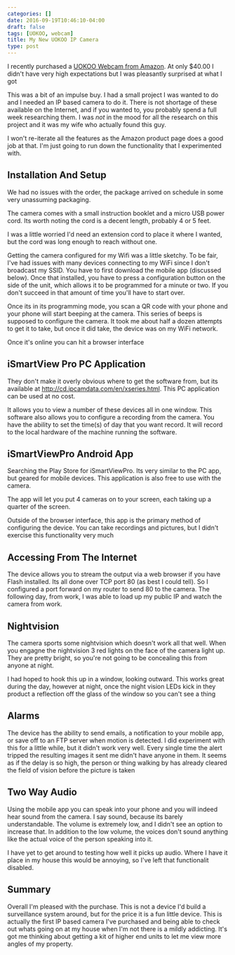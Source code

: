 ```yaml
---
categories: []
date: 2016-09-19T10:46:10-04:00
draft: false
tags: [UOKOO, webcam]
title: My New UOKOO IP Camera
type: post
---
```

I recently purchased a [UOKOO Webcam from Amazon](https://www.amazon.com/dp/B01ER7OCZU).
At only $40.00 I didn't have very high expectations but I was pleasantly
surprised at what I got

<!--more-->
This was a bit of an impulse buy. I had a small project I was wanted to do and
I needed an IP based camera to do it. There is not shortage of these available
on the Internet, and if you wanted to, you probably spend a full week
researching them. I was *not* in the mood for all the research on this project
and it was my wife who actually found this guy.

I won't re-iterate all the features as the Amazon product page does a good job
at that. I'm just going to run down the functionality that I experimented with.


## Installation And Setup
We had no issues with the order, the package arrived on schedule in some very
unassuming packaging.

The camera comes with a small instruction booklet and a micro USB power cord.
Its worth noting the cord is a decent length, probably 4 or 5 feet.

I was a little worried I'd need an extension cord to place it where I wanted,
but the cord was long enough to reach without one.

Getting the camera configured for my Wifi was a little sketchy. To be fair, I've
had issues with many devices connecting to my WiFi since I don't broadcast my
SSID. You have to first download the mobile app (discussed below). Once that
installed, you have to press a configuration button on the side of the unit,
which allows it to be programmed for a minute or two. If you don't succeed in
that amount of time you'll have to start over.

Once its in its programming mode, you scan a QR code with your phone and your
phone will start beeping at the camera. This series of beeps is supposed to
configure the camera. It took me about half a dozen attempts to get it to take,
but once it did take, the device was on my WiFi network.

Once it's online you can hit a browser interface

## iSmartView Pro PC Application
They don't make it overly obvious where to get the software from, but its
available at http://cd.ipcamdata.com/en/xseries.html. This PC application can
be used at no cost.

It allows you to view a number of these devices all in one window. This
software also allows you to configure a recording from the camera. You have the
ability to set the time(s) of day that you want record. It will record to the
local hardware of the machine running the software.

## iSmartViewPro Android App
Searching the Play Store for iSmartViewPro. Its very similar to the PC app, but
geared for mobile devices. This application is also free to use with the
camera.

The app will let you put 4 cameras on to your screen, each taking up a quarter
of the screen.

Outside of the browser interface, this app is the primary method of configuring
the device. You can take recordings and pictures, but I didn't exercise this
functionality very much

## Accessing From The Internet
The device allows you to stream the output via a web browser if you have Flash
installed. Its all done over TCP port 80 (as best I could tell). So I configured
a port forward on my router to send 80 to the camera. The following day, from
work, I was able to load up my public IP and watch the camera from work.

## Nightvision
The camera sports some nightvision which doesn't work all that well. When you
engagne the nightvision 3 red lights on the face of the camera light up. They
are pretty bright, so you're not going to be concealing this from anyone at night.

I had hoped to hook this up in a window, looking outward. This works great
during the day, however at night, once the night vision LEDs kick in they
product a reflection off the glass of the window so you can't see a thing

## Alarms
The device has the ability to send emails, a notification to your mobile app,
or save off to an FTP server when motion is detected. I did experiment with this
for a little while, but it didn't work very well. Every single time the alert
tripped the resulting images it sent me didn't have anyone in them. It seems
as if the delay is so high, the person or thing walking by has already cleared
the field of vision before the picture is taken

## Two Way Audio
Using the mobile app you can speak into your phone and you will indeed hear
sound from the camera. I say sound, because its barely understandable. The
volume is extremely low, and I didn't see an option to increase that. In
addition to the low volume, the voices don't sound anything like the actual
voice of the person speaking into it.

I have yet to get around to testing how well it picks up audio. Where I have it
place in my house this would be annoying, so I've left that functionalit
disabled.

## Summary
Overall I'm pleased with the purchase. This is not a device I'd build a
surveillance system around, but for the price it is a fun little device. This
is actually the first IP based camera I've purchased and being able to check out
whats going on at my house when I'm not there is a mildly addicting. It's
got me thinking about getting a kit of higher end units to let me view more
angles of my property.
